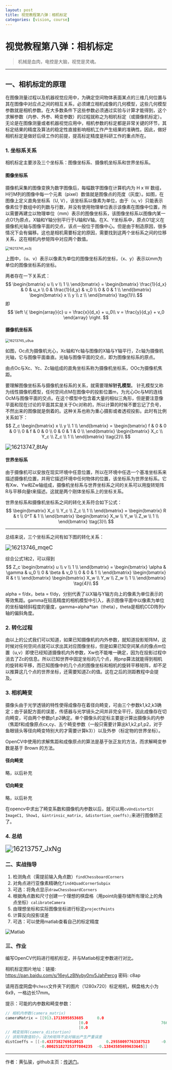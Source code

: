 ```yaml
---
layout: post
title: 视觉教程第八弹：相机标定
categories: [vision, course]
---
```


# 视觉教程第八弹：相机标定

> 机械是血肉，电控是大脑，视觉是灵魂。

---

## 一、相机标定的原理

在图像测量过程以及机器视觉应用中，为确定空间物体表面某点的三维几何位置与其在图像中对应点之间的相互关系，必须建立相机成像的几何模型，这些几何模型参数就是相机参数。在大多数条件下这些参数必须通过实验与计算才能得到，这个求解参数（内参、外参、畸变参数）的过程就称之为相机标定（或摄像机标定）。无论是在图像测量或者机器视觉应用中，相机参数的标定都是非常关键的环节，其标定结果的精度及算法的稳定性直接影响相机工作产生结果的准确性。因此，做好相机标定是做好后续工作的前提，提高标定精度是科研工作的重点所在。

### 1. 坐标系关系

相机标定主要涉及三个坐标系：图像坐标系、摄像机坐标系和世界坐标系。

#### 图像坐标系

摄像机采集的图像变换为数字图像后，每幅数字图像在计算机内为 H x W 数组，H行M列的图像中每一个元素（pixel）数值就是图像点的亮度（灰度）。如图，在图像上定义直角坐标系（U, V），该坐标系以像素为单位，由于（u, v）只能表示像素位于数组中的列数与行数，并没有使用物理单位表示该像素在图像中位置，所以需要再建立以物理单位（mm）表示的图像坐标系，该图像坐标系以图像内某一点O1为原点，X轴和Y轴分别平行于U轴和V轴。在X、Y坐标系中，原点O1定义在摄像机光轴与图像平面的交点，该点一般位于图像中心。但是由于制造原因，很多情况下会有偏移。这也是相机需要标定的原因，需要找到这两个坐标系之间的位移关系，这在相机内参矩阵中对应两个数值。

<img src="https://static.oschina.net/uploads/img/201409/16213741_es3j.png" alt="16213741_es3j" style="zoom:75%;" />

上图中，（u、v）表示以像素为单位的图像坐标系的坐标，（x、y）表示以mm为单位的图像坐标系的坐标。

两者存在一下关系式：
$$
\begin{bmatrix} u \\ v \\ 1 \\ \end{bmatrix} = 
\begin{bmatrix} \frac{1}{d_x} & 0 & u_x \\ 0 & \frac{1}{d_y} & v_0 \\ 0 & 0 & 1 \\ \end{bmatrix}
\begin{bmatrix} x \\ y \\ z \\ \end{bmatrix} \tag{1}\\
$$
即
$$
\left \{ 
\begin{array}{c}
u = \frac{x}{d_x} + u_0\\
v = \frac{y}{d_y} + v_0
\end{array}
\right.
$$


#### 摄像机坐标系

<img src="http://static.oschina.net/uploads/img/201409/16213745_u9ua.png" alt="16213745_u9ua" style="zoom:75%;" />

如图，Oc点为摄像机光心，Xc轴和Yc轴与图像的X轴与Y轴平行，Zc轴为摄像机光轴，它与图像平面垂直。光轴与图像平面的交点，即为图像坐标系的原点。

由点Oc与Xc、Yc、Zc轴组成的直角坐标系称为摄像机坐标系，OOc为摄像机焦距。

要理解图像坐标系与摄像机坐标系的关系，就需要理解**针孔模型**。
针孔模型又称为线性摄像机模型，任何空间点M在图像中的投影位置m，为光心Oc与M的连线OcM与图像平面的交点。在这个模型中包含着大量的相似三角形，但是要注意像平面和现在讨论的平面其实是关于Oc对称的，所以计算的时候不要忘记了负号，不然出来的图像就是倒着的。这种关系也称为重心摄影或者透视投影。此时有比例关系如下：
$$
Z_c
\begin{bmatrix} x \\ y \\ 1 \\ \end{bmatrix} = 
\begin{bmatrix} f & 0 & 0 & 0 \\ 0 & f & 0 & 0 \\ 0 & 0 & 1 & 0 \\ \end{bmatrix}
\begin{bmatrix} X_c \\ Y_c \\ Z_c \\ 1 \\ \end{bmatrix} \tag{2}\\
$$


<img src="http://static.oschina.net/uploads/img/201409/16213747_8tAy.png" alt="16213747_8tAy" style="zoom:120%;" />



#### 世界坐标系

由于摄像机可以安放在现实环境中任意位置，所以在环境中任选一个基准坐标系来描述摄像机位置，并用它描述环境中任何物体的位置，该坐标系为世界坐标系。它有Xw、Yw和Zw轴组成，摄像机坐标系与世界坐标系之间的关系可以用旋转矩阵R与平移向量t来描述。这就是两个刚体坐标系上的坐标关系。

世界坐标系和摄像机坐标系之间的转化关系符合如下公式：
$$
\begin{bmatrix} X_c \\ Y_c \\ Z_c \\ 1 \\ \end{bmatrix} = 
\begin{bmatrix} R & t \\ 0^T & 1 \\ \end{bmatrix}
\begin{bmatrix} X_w \\ Y_w \\ Z_w \\ 1 \\ \end{bmatrix} \tag{3}\\
$$

---

总结来说，三个坐标系之间有如下图的转化关系：

<img src="http://static.oschina.net/uploads/img/201409/16213746_mqeC.png" alt="16213746_mqeC" style="zoom:120%;" />

综合公式1和2，可以得到
$$
Z_c
\begin{bmatrix} u \\ v \\ 1 \\ \end{bmatrix} = 
\begin{bmatrix} \alpha & \gamma & u_0 \\ 0 & \beta & v_0 \\ 0 & 0 & 1 \\ \end{bmatrix}
\begin{bmatrix} R & t \\ \end{bmatrix}
\begin{bmatrix} X_w \\ Y_w \\ Z_w \\ 1 \\ \end{bmatrix} \tag{4}\\
$$

alpha = f/dx，beta = f/dy，分别代表了以X轴与Y轴方向上的像素为单位表示的等效焦距。gamma在较高精度的相机模型中引入，表示图像平面中以像素为单位的坐标轴倾斜程度的量度，gamma=alpha*tan（theta），theta是相机CCD阵列v轴的偏斜角度。



### 2. 转化过程

由以上的公式我们可以知道，如果已知摄像机的内外参数，就知道投影矩阵M，这时候对任何空间点就可以求出其对应图像坐标，但是如果已知空间某点的像点m位置（u,v）即使已经知道摄像机内外参数，Xw也不能唯一确定，因为在投影过程中消去了Zc的信息。所以已知世界中固定坐标的几个点，用pnp算法就能得到相机的旋转和平移，而已知图像中的几个点的图像坐标和相机的旋转平移矩阵，却不足以推算这几个点的世界坐标，还需要知道Zc的值。这在之后的测距教程中会提及。



### 3. 相机畸变

摄像头由于光学透镜的特性使得成像存在着径向畸变，可由三个参数k1,k2,k3确定；由于装配方面的误差，传感器与光学镜头之间并非完全平行，因此成像存在切向畸变，可由两个参数p1,p2确定。单个摄像头的定标主要是计算出摄像头的内参（焦距f和成像原点cx,cy、五个畸变参数（一般只需要计算出k1,k2,p1,p2，对于鱼眼镜头等径向畸变特别大的才需要计算k3））以及外参（标定物的世界坐标）。

OpenCV中使用的求解焦距和成像原点的算法是基于张正友的方法，而求解畸变参数是基于 Brown 的方法。

#### 径向畸变

略，以后补充

#### 切向畸变

略，以后补充

在opencv中求出了畸变系数和摄像机内参数以后，就可以用`cvUndistort2( ImageC1, Show1, &intrinsic_matrix, &distortion_coeffs);`来进行图像矫正了。



### 4. 总结

<img src="http://static.oschina.net/uploads/img/201409/16213757_JxNg.png" alt="16213757_JxNg" style="zoom:150%;" />





### 二、实战指导

1. 检测角点（需提前输入角点数）`findChessboardCorners`
2. 对角点进行亚像素精确化`find4QuadCornerSubpix`
3. 可选：将角点显示`drawChessboardCorners`
4. 根据角点数和尺寸创建一个理想的棋盘格（用point向量存储所有理论上的角点坐标）`calibrateCamera`
5. 由理想坐标和实际图像坐标进行标定`projectPoints`
6. 计算反向投影误差
7. 可选：可以使用matlab查看自己的标定精度

![Matlab](https://raw.githubusercontent.com/SJTU-RoboMaster-Team/SJTU-RoboMaster-Team.github.io/raw/master/_img/posts/vision-course/Matlab_camera_calibration.tiff)

### 三、作业

编写OpenCV代码进行相机标定，并与Matlab标定参数进行对比。

相机标定图片地址：链接: https://pan.baidu.com/s/16eyLzBNyby0nv5JahPercg 密码: c8ap

请用百度网盘中`chess`文件夹下的图片（1280x720）标定相机，棋盘格大小为6x9，一格边长17mm。



提示：可能的内参数和畸变参数：

```C++
// 相机内参数(camera_matrix)
cameraMatrix = [[913.1713895853685		0.0									642.6284242407708]
								[0.0 								766.0429236974268		365.0715358774178]
								[0.0									0.0									1.0]]
// 畸变矩阵(camera_distortion)
// 该矩阵数值较小，设为0矩阵不会对输出产生严重误差
distCoeffs = [[-0.4337382769810015			0.29550097763387523		-0.0004743817811887015
               -0.00025182725377804235	-0.13843585699633645]]
```

----

作者：黄弘骏，github主页：[传送门](https://github.com/Harry-hhj)。

